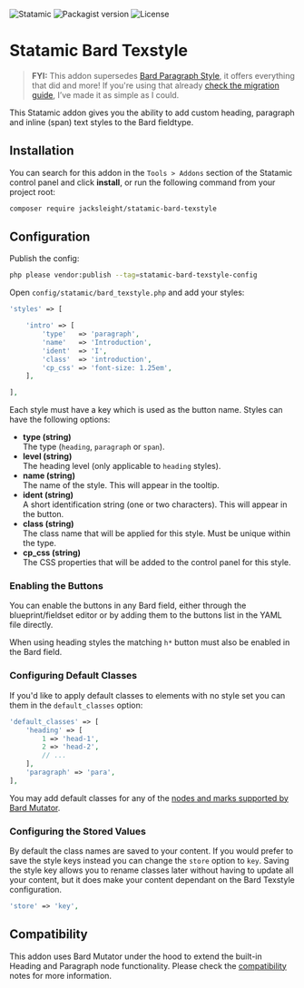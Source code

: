 <!-- statamic:hide -->

![Statamic](https://flat.badgen.net/badge/Statamic/3.2.24+/FF269E)
![Packagist version](https://flat.badgen.net/packagist/v/jacksleight/statamic-bard-texstyle)
![License](https://flat.badgen.net/github/license/jacksleight/statamic-bard-texstyle)

# Statamic Bard Texstyle

<!-- /statamic:hide -->

> **FYI:** This addon supersedes [Bard Paragraph Style](https://statamic.com/addons/jacksleight/bard-paragraph-style), it offers everything that did and more! If you're using that already [check the migration guide](https://github.com/jacksleight/statamic-bard-texstyle/blob/main/MIGRATION.md), I’ve made it as simple as I could.

This Statamic addon gives you the ability to add custom heading, paragraph and inline (span) text styles to the Bard fieldtype.

## Installation

You can search for this addon in the `Tools > Addons` section of the Statamic control panel and click **install**, or run the following command from your project root:

```bash
composer require jacksleight/statamic-bard-texstyle
```

## Configuration

Publish the config:

```bash
php please vendor:publish --tag=statamic-bard-texstyle-config
```

Open `config/statamic/bard_texstyle.php` and add your styles:

```php
'styles' => [

    'intro' => [
        'type'   => 'paragraph',
        'name'   => 'Introduction',
        'ident'  => 'I',
        'class'  => 'introduction',
        'cp_css' => 'font-size: 1.25em',
    ],

],
```

Each style must have a key which is used as the button name. Styles can have the following options:

* **type (string)**  
  The type (`heading`, `paragraph` or `span`).
* **level (string)**  
  The heading level (only applicable to `heading` styles).
* **name (string)**  
  The name of the style. This will appear in the tooltip.
* **ident (string)**  
  A short identification string (one or two characters). This will appear in the button.
* **class (string)**  
  The class name that will be applied for this style. Must be unique within the type.
* **cp_css (string)**  
  The CSS properties that will be added to the control panel for this style.

### Enabling the Buttons

You can enable the buttons in any Bard field, either through the blueprint/fieldset editor or by adding them to the buttons list in the YAML file directly.

When using heading styles the matching `h*` button must also be enabled in the Bard field.

### Configuring Default Classes

If you'd like to apply default classes to elements with no style set you can them in the `default_classes` option:

```php
'default_classes' => [
    'heading' => [
        1 => 'head-1',
        2 => 'head-2',
        // ...
    ],
    'paragraph' => 'para',
],
```

You may add default classes for any of the [nodes and marks supported by Bard Mutator](https://github.com/jacksleight/statamic-bard-mutator#avaliable-nodes--marks).

### Configuring the Stored Values

By default the class names are saved to your content. If you would prefer to save the style keys instead you can change the `store` option to `key`. Saving the style key allows you to rename classes later without having to update all your content, but it does make your content dependant on the Bard Texstyle configuration.

```php
'store' => 'key',
```

## Compatibility

This addon uses Bard Mutator under the hood to extend the built-in Heading and Paragraph node functionality. Please check the [compatibility](https://github.com/jacksleight/statamic-bard-mutator#compatibility) notes for more information.
